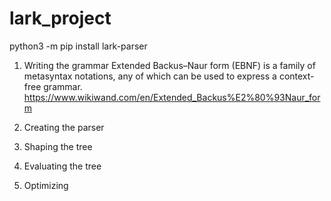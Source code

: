 # lark_project
python3 -m pip install lark-parser

1. Writing the grammar
Extended Backus–Naur form (EBNF) is a family of metasyntax notations, any of which can be used to express a context-free grammar. https://www.wikiwand.com/en/Extended_Backus%E2%80%93Naur_form

2. Creating the parser
3. Shaping the tree
4. Evaluating the tree
5. Optimizing